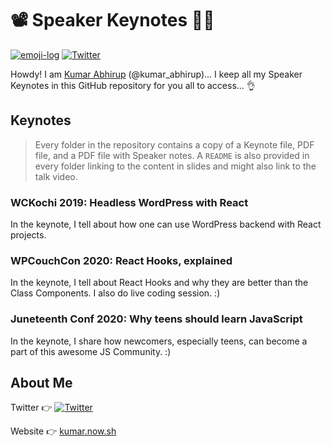# 📽️ Speaker Keynotes 👨‍🏫

[![emoji-log](https://cdn.jsdelivr.net/gh/ahmadawais/stuff@ca978741836412b5e33ce8561f5f95c933177067/emoji-log/flat.svg)](https://github.com/ahmadawais/Emoji-Log/)
[![Twitter](https://img.shields.io/twitter/follow/kumar_abhirup.svg?style=social&label=@kumar_abhirup)](https://twitter.com/kumar_abhirup/)

Howdy! I am [Kumar Abhirup](https://kumar.now.sh) (@kumar_abhirup)... I keep all my Speaker Keynotes in this GitHub repository for you all to access... 👌

## Keynotes

> Every folder in the repository contains a copy of a Keynote file, PDF file, and a PDF file with Speaker notes. A `README` is also provided in every folder linking to the content in slides and might also link to the talk video.

### WCKochi 2019: Headless WordPress with React

In the keynote, I tell about how one can use WordPress backend with React projects.

### WPCouchCon 2020: React Hooks, explained

In the keynote, I tell about React Hooks and why they are better than the Class Components. I also do live coding session. :)

### Juneteenth Conf 2020: Why teens should learn JavaScript

In the keynote, I share how newcomers, especially teens, can become a part of this awesome JS Community. :)

## About Me

Twitter 👉 [![Twitter](https://img.shields.io/twitter/follow/kumar_abhirup.svg?style=social&label=@kumar_abhirup)](https://twitter.com/kumar_abhirup/)

Website 👉 [kumar.now.sh](https://kumar.now.sh)

